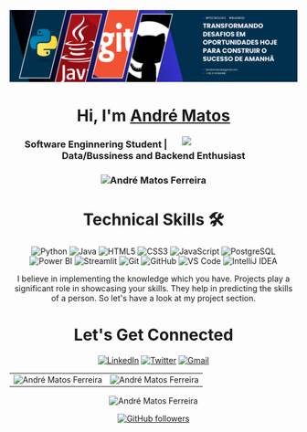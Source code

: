 ![](https://raw.githubusercontent.com/andreferreiraext123/andreferreiraext123/main/backgroundLinkedin.png)
<h1 align="center" >Hi, I'm <a href="https://www.linkedin.com/in/andre-matos-ferreira21970611681" target="_blank"> André Matos </a></h1>
<img width="40%" align="right" src="https://github.com/SauravMukherjee44/SauravMukherjee44/blob/03193437b82d681c9caa24657c4ebec746dc628f/workbench.svg" >

<h3 align="center"> Software Enginnering Student | Data/Bussiness and Backend Enthusiast </h3>

<h3><p align="center"> <img src="https://komarev.com/ghpvc/?username=andreferreiraext123&label=Profile%20views&color=6805D3&style=flat" alt="André Matos Ferreira" /> </p></h3>
<div align="center">

<h1>Technical Skills 🛠</h1>

<p align="center">
<img alt="Python" src="https://img.shields.io/badge/python-%2314354C.svg?style=for-the-badge&logo=python&logoColor=white"/>
<img alt="Java" src="https://img.shields.io/badge/java-%23ED8B00.svg?&style=for-the-badge&logo=java&logoColor=white" />
<img alt="HTML5" src="https://img.shields.io/badge/html5-%23E34F26.svg?&style=for-the-badge&logo=html5&logoColor=white" />
<img alt="CSS3" src="https://img.shields.io/badge/css3-%231572B6.svg?&style=for-the-badge&logo=css3&logoColor=white" />
<img alt="JavaScript" src="https://img.shields.io/badge/javascript-%23323330.svg?&style=for-the-badge&logo=javascript&logoColor=%23F7DF1E" />
<img alt="PostgreSQL" src="https://img.shields.io/badge/PostgreSQL-%23316092.svg?style=for-the-badge&logo=postgresql&logoColor=white" />
<img alt="Power BI" src="https://img.shields.io/badge/Power%20BI-%23F2C811.svg?style=for-the-badge&logo=powerbi&logoColor=white" />
<img alt="Streamlit" src="https://img.shields.io/badge/Streamlit-%2338A6E8.svg?style=for-the-badge&logo=streamlit&logoColor=white" />
<img alt="Git" src="https://img.shields.io/badge/Git-F05032?style=for-the-badge&logo=git&logoColor=white" />
<img alt="GitHub" src="https://img.shields.io/badge/GitHub-%23121011.svg?style=for-the-badge&logo=github&logoColor=white" />
<img alt="VS Code" src="https://img.shields.io/badge/Visual_Studio_Code-0078D4?style=for-the-badge&logo=visual%20studio%20code&logoColor=white" />
<img alt="IntelliJ IDEA" src="https://img.shields.io/badge/IntelliJIDEA-000000.svg?style=for-the-badge&logo=intellij-idea&logoColor=white" />
</p>

I believe in implementing the knowledge which you have. Projects play a significant role in showcasing your skills. They help in predicting the skills of a person. So let's have a look at my project section.


<h1 align="center">Let's Get Connected</h1>

<div align="center">
<a href="https://www.linkedin.com/in/andre-matos-ferreira21970611681" target="_blank"><img alt="LinkedIn" src="https://img.shields.io/badge/linkedin%20-%230077B5.svg?&style=for-the-badge&logo=linkedin&logoColor=white" /></a>
<a href="https://twitter.com/andretwitter" target="_blank"><img alt="Twitter" src="https://img.shields.io/badge/twitter-%2300acee.svg?&style=for-the-badge&logo=twitter&logoColor=white" /></a>
<a href="mailto:1andrematos1@gmail.com"><img alt="Gmail" src="https://img.shields.io/badge/gmail-%23D14836.svg?&style=for-the-badge&logo=gmail&logoColor=white" /></a>
</div>

<table>
  <tr>
    <td><img src="https://github-readme-stats.vercel.app/api?username=andreferreiraext123&include_all_commits=true&count_private=true&show_icons=true&line_height=20&title_color=7A7ADB&icon_color=2234AE&text_color=D3D3D3&bg_color=0,000000,130F40" alt="André Matos Ferreira" /></td>
    <td><img src="https://github-readme-stats.vercel.app/api/top-langs?username=andreferreiraext123&show_icons=true&locale=en&layout=compact&title_color=7A7ADB&icon_color=2234AE&text_color=D3D3D3&bg_color=0,000000,130F40" alt="André Matos Ferreira" /></td>
  </tr>
</table>

<div align="center">
<p><img align="center" src="https://github-readme-streak-stats.herokuapp.com/?user=andreferreiraext123&theme=dark" alt="André Matos Ferreira" /></p>
</div>

[![GitHub followers](https://img.shields.io/github/followers/andreferreiraext123.svg?style=social&label=Follow)](https://github.com/andreferreiraext123)
